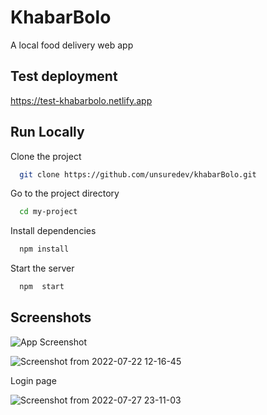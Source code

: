 
# KhabarBolo

A local food delivery web app 

## Test deployment 

https://test-khabarbolo.netlify.app

## Run Locally

Clone the project

```bash
  git clone https://github.com/unsuredev/khabarBolo.git
```

Go to the project directory

```bash
  cd my-project
```

Install dependencies

```bash
  npm install
```

Start the server

```bash
  npm  start
```


## Screenshots

![App Screenshot](https://user-images.githubusercontent.com/42401032/181311664-40b6d69f-b38b-4552-8b3b-60d2fce79c33.png)

![Screenshot from 2022-07-22 12-16-45](https://user-images.githubusercontent.com/42401032/181313132-3f2dacb3-c117-4952-bf75-e176ac2eb83a.png)

Login page 

![Screenshot from 2022-07-27 23-11-03](https://user-images.githubusercontent.com/42401032/181313757-3105d016-fc19-4fb3-a2a2-e34089ef01a3.png)
